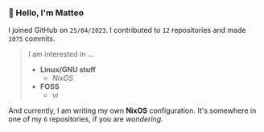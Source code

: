### 👋 Hello, I'm Matteo

I joined GitHub on `25/04/2023`.
I contributed to `12` repositories and made `1075` commits.

> I am interested in ...
> 
> - **Linux/GNU stuff**
>     - *NixOS*
> - **FOSS**
>   - *vi*

And currently, I am writing my own **NixOS** configuration. It's somewhere in one of my `6` repositories, if you are *wondering*.
